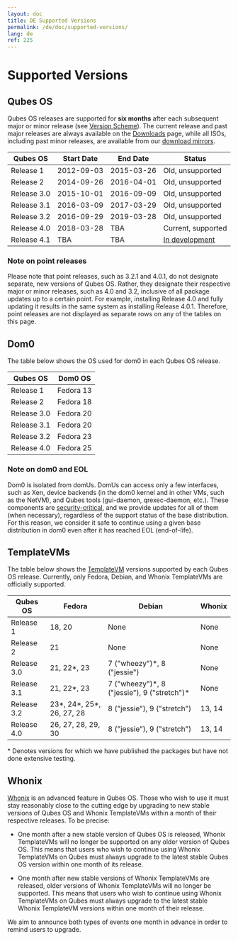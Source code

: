 ```yaml
---
layout: doc
title: DE Supported Versions
permalink: /de/doc/supported-versions/
lang: de
ref: 225
---
```


Supported Versions
==================

Qubes OS
--------
Qubes OS releases are supported for **six months** after each subsequent major
or minor release (see [Version Scheme]). The current release and past major
releases are always available on the [Downloads] page, while all ISOs, including
past minor releases, are available from our [download mirrors].

| Qubes OS      | Start Date | End Date   | Status                  |
| ------------- | ---------- | ---------- | ----------------------- |
| Release 1     | 2012-09-03 | 2015-03-26 | Old, unsupported        |
| Release 2     | 2014-09-26 | 2016-04-01 | Old, unsupported        |
| Release 3.0   | 2015-10-01 | 2016-09-09 | Old, unsupported        |
| Release 3.1   | 2016-03-09 | 2017-03-29 | Old, unsupported        |
| Release 3.2   | 2016-09-29 | 2019-03-28 | Old, unsupported        |
| Release 4.0   | 2018-03-28 | TBA        | Current, supported      |
| Release 4.1   | TBA        | TBA        | [In development][4.1]   |

### Note on point releases ###

Please note that point releases, such as 3.2.1 and 4.0.1, do not designate
separate, new versions of Qubes OS. Rather, they designate their respective
major or minor releases, such as 4.0 and 3.2, inclusive of all package updates
up to a certain point. For example, installing Release 4.0 and fully updating it
results in the same system as installing Release 4.0.1. Therefore, point
releases are not displayed as separate rows on any of the tables on this page.

Dom0
----
The table below shows the OS used for dom0 in each Qubes OS release.

| Qubes OS      | Dom0 OS   |
| ------------- | --------- |
| Release 1     | Fedora 13 |
| Release 2     | Fedora 18 |
| Release 3.0   | Fedora 20 |
| Release 3.1   | Fedora 20 |
| Release 3.2   | Fedora 23 |
| Release 4.0   | Fedora 25 |

### Note on dom0 and EOL ###

Dom0 is isolated from domUs. DomUs can access only a few interfaces,
such as Xen, device backends (in the dom0 kernel and in other VMs, such as the
NetVM), and Qubes tools (gui-daemon, qrexec-daemon, etc.). These components are
[security-critical], and we provide updates for all of them (when necessary),
regardless of the support status of the base distribution. For this reason, we
consider it safe to continue using a given base distribution in dom0 even after
it has reached EOL (end-of-life).


TemplateVMs
-----------
The table below shows the [TemplateVM] versions supported by each Qubes OS
release. Currently, only Fedora, Debian, and Whonix TemplateVMs are officially supported.

| Qubes OS      | Fedora                       | Debian                                        | Whonix |
| ------------- | ---------------------------- | --------------------------------------------- | ------ |
| Release 1     | 18, 20                       | None                                          | None   |
| Release 2     | 21                           | None                                          | None   |
| Release 3.0   | 21, 22\*, 23                 | 7 ("wheezy")\*, 8 ("jessie")                  | None   |
| Release 3.1   | 21, 22\*, 23                 | 7 ("wheezy")\*, 8 ("jessie"), 9 ("stretch")\* | None   |
| Release 3.2   | 23\*, 24\*, 25\*, 26, 27, 28 | 8 ("jessie"), 9 ("stretch")                   | 13, 14 |
| Release 4.0   | 26, 27, 28, 29, 30           | 8 ("jessie"), 9 ("stretch")                   | 13, 14 |

\* Denotes versions for which we have published the packages but have not done
extensive testing.


Whonix
------

[Whonix] is an advanced feature in Qubes OS.
Those who wish to use it must stay reasonably close to the cutting edge by upgrading to new stable versions of Qubes OS and Whonix TemplateVMs within a month of their respective releases.
To be precise:

 * One month after a new stable version of Qubes OS is released, Whonix TemplateVMs will no longer be supported on any older version of Qubes OS.
   This means that users who wish to continue using Whonix TemplateVMs on Qubes must always upgrade to the latest stable Qubes OS version within one month of its release.

 * One month after new stable versions of Whonix TemplateVMs are released, older versions of Whonix TemplateVMs will no longer be supported.
   This means that users who wish to continue using Whonix TemplateVMs on Qubes must always upgrade to the latest stable Whonix TemplateVM versions within one month of their release.

We aim to announce both types of events one month in advance in order to remind users to upgrade.


[Version Scheme]: /doc/version-scheme/
[Downloads]: /downloads/
[download mirrors]: /downloads/#mirrors
[security-critical]: /doc/security-critical-code/
[TemplateVM]: /doc/templates/
[extended support]: /news/2018/03/28/qubes-40/#the-past-and-the-future
[4.1]: https://github.com/QubesOS/qubes-issues/issues?utf8=%E2%9C%93&q=is%3Aissue+milestone%3A%22Release+4.1%22+
[Whonix]: /doc/whonix/

